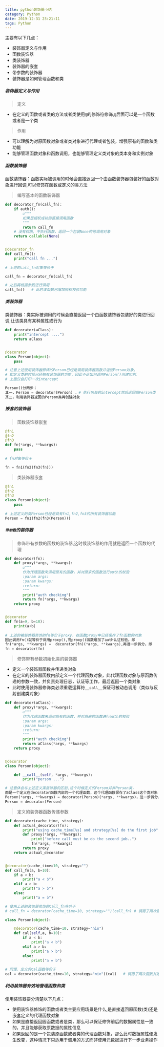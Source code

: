 ```yaml
---
title: python装饰器小结
category: Python
date: 2019-12-31 23:21:11
tags: Python
---
```


<!-- more -->

主要有以下几点：
* 装饰器定义与作用
* 函数装饰器
* 类装饰器
* 装饰器的嵌套
* 带参数的装饰器
* 装饰器是如何管理函数和类

##### 装饰器定义与作用

> 定义

* 在定义的函数或者类的方法或者类使用`@`的修饰符修饰,`@`后面可以是一个函数或者是一个类

> 作用

* 可以理解为对原函数对象或者类对象进行代理或者包装，增强原有的函数和类功能
* 能够管理函数对象和函数调用，也能够管理定义类对象的类本身和实例对象

##### 函数装饰器

函数装饰器：函数实际被调用的时候会直接返回一个由函数装饰器包装好的函数对象进行回调,可以修饰在函数或定义的类方法

> 编写基本的函数装饰器

```python
def decorator_fn(call_fn):
    if auth():
        u"""
        如果是授权成功则直接调用函数
        """
        return call_fn
    # 没有权限，不执行函数，返回一个包装None的可调用对象
    return callable(None)


@decorator_fn
def call_fn():
    print("call fn ...")
    
# 上述的call_fn对象等价于

call_fn = decorator_fn(call_fn)

# 之后再根据参数进行调用
call_fn()   # 此时该函数已增加授权校验功能
```

##### 类装饰器

类装饰器：类实际被调用的时候会直接返回一个由函数装饰器包装好的类进行回调,让该类具有某种属性或行为

```python
def decorator(aClass):
    print("intercept ....")
    return aClass


@decorator
class Person(object):
    pass

# 注意上述使用装饰器修饰的Person已经是调用装饰器函数并返回Person对象，
# 即定义类的时候已经拥有装饰器的功能，因此不论如何调用Person()创建实例，
# 上面仅会打印一次intercept

Person()分两步：
其一，Person = decorator(Person) ，# 执行包装的intercept然后返回原Person类
其二，利用装饰器返回的Person类再创建对象
```

##### 嵌套的装饰器

> 函数装饰器嵌套

```python
@fn1
@fn2
@fn3
def fn(*args, **kwargs):
    pass
    
# fn对象等价于

fn = fn1(fn2(fn3(fn)))
```

> 类装饰器嵌套

```python
@fn1
@fn2
@fn3
class Person(object):
    pass
    
# 上述定义的类Person已经是具有fn1,fn2,fn3的所有装饰器功能
Person = fn1(fn2(fn3(Person)))
```

##### `带参数`的装饰器

> 修饰带有参数的函数的装饰器,这时候装饰器的作用就是返回一个函数的代理

```python
def decorator(fn):
    def proxy(*args, **kwargs):
        u"""
        作为代理函数来调用原有的函数，并对原来的函数进行auth的校验
        :param args:
        :param kwargs:
        :return:
        """
        print("auth checking")
        return fn(*args, **kwargs)
    return proxy


@decorator
def fn(a=9, b=10):
    print(a+b)
    
# 上述的被装饰器修饰的fn等价于proxy，在函数proxy中已经保存了fn函数的对象
因此调用fn()就等价于调用proxy(),而proxy()函数增加了auth认证校验，即
fn(*args, **kwargs) =  decorator(fn)(*args, **kwargs),再进一步拆分，即
fn = decorator(fn)
```

> 修饰带有参数初始化类的装饰器

* 定义一个装饰器函数并传递类对象
* 在定义的装饰器函数内部定义一个代理函数对象，此代理函数对象与原函数传递的参数一致，并负责处理日志，认证等工作，最后返回一个类对象
* 此时使用装饰器修饰类必须重载运算符`__call__`保证可被动态调用（类似与反射创建类对象）

```python
def decorator(aClass):
    def proxy(*args, **kwargs):
        u"""
        作为代理函数来调用原有的函数，并对原来的函数进行auth的校验
        :param args:
        :param kwargs:
        :return:
        """
        print("auth checking")
        return aClass(*args, **kwargs)
    return proxy


@decorator
class Person(object):

    def __call__(self, *args, **kwargs):
        print("person ...")

# 注意体会与上述定义类装饰器的区别,这个时候定义的Person并非Person类，
而是一个定义在decorator函数内部的一个代理函数，这个代理函数保存了aClass这个类对象
Person(*args, **kwargs) = decorator(Person)(*args, **kwargs)，进一步拆分，即
Person = decorator(Person)
```

> 定义的装饰器函数传递参数

```python
def decorator(cache_time, strategy):
    def actual_decorator(fn):
        print("using cache_time[%s] and strategy[%s] do the first job" % (cache_time, strategy))
        def proxy(*args, **kwargs):
            print("before call must be do the second job..")
            fn(*args, **kwargs)
        return proxy
    return actual_decorator


@decorator(cache_time=10, strategy="")
def call_fn(a, b=10):
    if a < b:
        print("a < b")
    elif a > b:
        print("a > b")
    else:
        print("a = b")

# 使用上述的装饰器修饰的call_fn等价于
# call_fn = decorator(cache_time=10, strategy="")(call_fn) # 调用了两次函数,最终返回代理proxy

class Person(object):

    @decorator(cache_time=10, strategy="nio")
    def cal(self,a, b=10):
        if a < b:
            print("a < b")
        elif a > b:
            print("a > b")
        else:
            print("a = b")
            
# 同理，定义的cal函数等价于
cal = decorator(cache_time=10, strategy="nio")(cal)   # 调用了两次函数并返回代理函数
```

##### 利用装饰器有效地管理函数和类

使用装饰器要分清楚以下几点：

* 使用装饰器修饰的函数或者类主要应用场景是什么,是直接返回原函数(类)还是嵌套定义的代理函数对象
* 如果是直接返回园函数或者是类，那么可以保证修饰前后的数据属性是一致的，并且能够获取原数据的属性信息
* 如果返回的是一个包装原函数或者类的代理函数对象，那么此时数据属性便发生改变，这种情况下只适用于调用的方式而非使用元数据进行下一步业务操作


